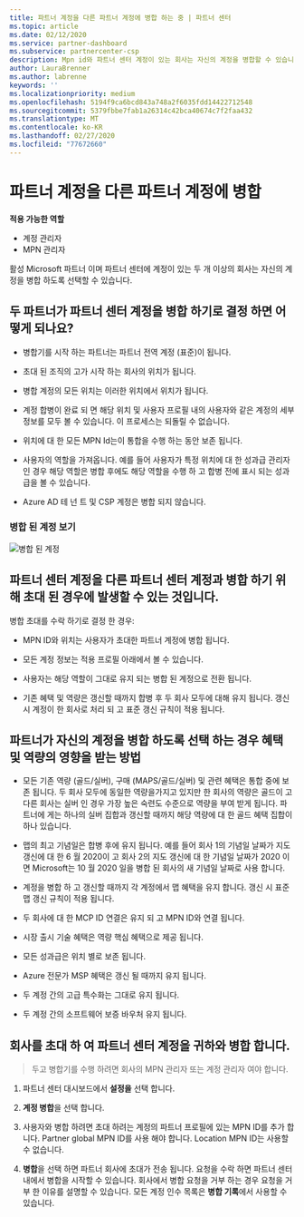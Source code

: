 ```yaml
---
title: 파트너 계정을 다른 파트너 계정에 병합 하는 중 | 파트너 센터
ms.topic: article
ms.date: 02/12/2020
ms.service: partner-dashboard
ms.subservice: partnercenter-csp
description: Mpn id와 파트너 센터 계정이 있는 회사는 자신의 계정을 병합할 수 있습니다.
author: LauraBrenner
ms.author: labrenne
keywords: ''
ms.localizationpriority: medium
ms.openlocfilehash: 5194f9ca6bcd843a748a2f6035fdd14422712548
ms.sourcegitcommit: 5379fbbe7fab1a26314c42bca40674c7f2faa432
ms.translationtype: MT
ms.contentlocale: ko-KR
ms.lasthandoff: 02/27/2020
ms.locfileid: "77672660"
---
```

# <a name="merging-your-partner-account-with-another-partner-account"></a>파트너 계정을 다른 파트너 계정에 병합

**적용 가능한 역할**

- 계정 관리자
- MPN 관리자

활성 Microsoft 파트너 이며 파트너 센터에 계정이 있는 두 개 이상의 회사는 자신의 계정을 병합 하도록 선택할 수 있습니다. 

## <a name="what-happens-when-two-partners-decide-to-merge-their-partner-center-accounts"></a>두 파트너가 파트너 센터 계정을 병합 하기로 결정 하면 어떻게 되나요?

- 병합기를 시작 하는 파트너는 파트너 전역 계정 (표준)이 됩니다. 

- 초대 된 조직의 고가 시작 하는 회사의 위치가 됩니다.  

- 병합 계정의 모든 위치는 이러한 위치에서 위치가 됩니다. 

- 계정 합병이 완료 되 면 해당 위치 및 사용자 프로필 내의 사용자와 같은 계정의 세부 정보를 모두 볼 수 있습니다. 이 프로세스는 되돌릴 수 없습니다. 

- 위치에 대 한 모든 MPN Id는이 통합을 수행 하는 동안 보존 됩니다. 

- 사용자의 역할을 가져옵니다. 예를 들어 사용자가 특정 위치에 대 한 성과급 관리자 인 경우 해당 역할은 병합 후에도 해당 역할을 수행 하 고 합병 전에 표시 되는 성과급을 볼 수 있습니다. 

- Azure AD 테 넌 트 및 CSP 계정은 병합 되지 않습니다.

### <a name="view-of-merged-accounts"></a>병합 된 계정 보기

![병합 된 계정](images/AccountMerge_graphic.png)


## <a name="what-to-expect-if-you-have-been-invited-to-merge-your-partner-center-account-with-another-partner-center-account"></a>파트너 센터 계정을 다른 파트너 센터 계정과 병합 하기 위해 초대 된 경우에 발생할 수 있는 것입니다.

병합 초대를 수락 하기로 결정 한 경우:

- MPN ID와 위치는 사용자가 초대한 파트너 계정에 병합 됩니다. 

- 모든 계정 정보는 적용 프로필 아래에서 볼 수 있습니다.

- 사용자는 해당 역할이 그대로 유지 되는 병합 된 계정으로 전환 됩니다.

- 기존 혜택 및 역량은 갱신할 때까지 합병 후 두 회사 모두에 대해 유지 됩니다. 갱신 시 계정이 한 회사로 처리 되 고 표준 갱신 규칙이 적용 됩니다.  

## <a name="how-benefits-and-competencies-are-affected-when-partners-elect-to-merge-their-accounts"></a>파트너가 자신의 계정을 병합 하도록 선택 하는 경우 혜택 및 역량의 영향을 받는 방법

- 모든 기존 역량 (골드/실버), 구매 (MAPS/골드/실버) 및 관련 혜택은 통합 중에 보존 됩니다. 두 회사 모두에 동일한 역량을가지고 있지만 한 회사의 역량은 골드이 고 다른 회사는 실버 인 경우 가장 높은 숙련도 수준으로 역량을 부여 받게 됩니다. 파트너에 게는 하나의 실버 집합과 갱신할 때까지 해당 역량에 대 한 골드 혜택 집합이 하나 있습니다.

- 맵의 최고 기념일은 합병 후에 유지 됩니다. 예를 들어 회사 1의 기념일 날짜가 지도 갱신에 대 한 6 월 2020이 고 회사 2의 지도 갱신에 대 한 기념일 날짜가 2020 이면 Microsoft는 10 월 2020 일을 병합 된 회사의 새 기념일 날짜로 사용 합니다.

- 계정을 병합 하 고 갱신할 때까지 각 계정에서 맵 혜택을 유지 합니다. 갱신 시 표준 맵 갱신 규칙이 적용 됩니다.  

- 두 회사에 대 한 MCP ID 연결은 유지 되 고 MPN ID와 연결 됩니다.

- 시장 출시 기술 혜택은 역량 핵심 혜택으로 제공 됩니다.  

- 모든 성과급은 위치 별로 보존 됩니다. 

- Azure 전문가 MSP 혜택은 갱신 될 때까지 유지 됩니다. 

- 두 계정 간의 고급 특수화는 그대로 유지 됩니다. 

- 두 계정 간의 소프트웨어 보증 바우처 유지 됩니다.

## <a name="invite-a-company-to-merge-its-partner-center-account-with-yours"></a>회사를 초대 하 여 파트너 센터 계정을 귀하와 병합 합니다. 

>두고 병합기를 수행 하려면 회사의 MPN 관리자 또는 계정 관리자 여야 합니다.

1. 파트너 센터 대시보드에서 **설정을** 선택 합니다.

2. **계정 병합**을 선택 합니다.

3. 사용자와 병합 하려면 초대 하려는 계정의 파트너 프로필에 있는 MPN ID를 추가 합니다. Partner global MPN ID를 사용 해야 합니다. Location MPN ID는 사용할 수 없습니다.

4. **병합**을 선택 하면 파트너 회사에 초대가 전송 됩니다. 요청을 수락 하면 파트너 센터 내에서 병합을 시작할 수 있습니다. 회사에서 병합 요청을 거부 하는 경우 요청을 거부 한 이유를 설명할 수 있습니다. 모든 계정 인수 목록은 **병합 기록**에서 사용할 수 있습니다.




